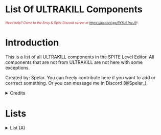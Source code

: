 # List Of ULTRAKILL Components

<i><span style="color:FireBrick; font-size:10px;">Need help? Come to the Envy & Spite Discord server at <a href="https://discord.gg/RY8J67neJ9">https://discord.gg/RY8J67neJ9</a>!</span></i>

# Introduction

This is a list of all ULTRAKILL components in the SPITE Level Editor. All components that are not from ULTRAKILL are not here with some exceptions. 

Created by: Spelar. You can freely contribute here if you want to add or corrrect something. Or you can message me in Discord (@Spelar_).

<details>
	<summary>Credits</summary>

### Credits

### Page by: [<b>Spelar (@spelar_)</b>](https://github.com/layzyidiot/e-sw/blob/main/images/spelar.png?raw=true).

### Contributors:

[triggered∞idiot (@triggeredidiot)](https://github.com/triggered0idiot)

</details>


# Lists

<details>

<summary>List (A)</summary>

### Components number - 37

|Component|Function|
|---------|--------|
|Abrupt Level Changer|Loads a vannila level.
|Activate Arena|Activates a Arena.
|Activate Next Wave|Activates the next wave in a Arena.
|Activate Next Wave HP|Activates the next wave when a certain enemy reaches a certain health amount.
|Activate On Controller|Activates a event when a player is using a controller.
|Activate On Slider Values|Activates a event when a certain slider level is set.
|Activate On Sound End|Activates a event when a sound has ended.
|Add Force|Applies a force to the player.
|Add Kill|Adds a kill to the StatsManager on start.
|Additional Map Details|Adds author links (i.e. YoutUbe channel of a level creator). Made for Tundra/Agony, doesn't work in SPITE.
|Addressable Replacer|Not a ULTRAKILL component but its common. It replaces a object its attached to with a other object that is in its "Path".
|Advanced Options|Contains a function to reset cybergrind rank.
|Agony Controller|Contains the prompt for reloading a level.
|Alt Pick Up|Unlocks a Alt. Weapon and destroys itself.
|Alter Menu Elements|Creates some of the options seen in the main menu.
|Alter Menu Vector 3 Field|Doesn't seem to be referenced in the game.
|Always Look At Camera|Makes a object to always look at a camera.(enemies use this).
|Ambient Glow|Creates a pulsating glow using a SpriteRenderer.
|Animated Texture|Animates a texture.
|Animation Event Message|Unusable, calls a inaccessible unity event when an animation event has been fired from an animator.
|Animation Event To Ultrakill Event|Calls an ultrakill event when an animation event has been fired from an animatior with an event index to specify which event.
|Animation Speed Randomizer|Randomises the speed of an animation on start, it uses maxRandomness to define the negative minimum range and positive maximum range.
|Arena|Manages waves.
|Arena Status|Unknown. Seems to track the current wave?
|Aspect Ratio Changer|Interpolates an AspectRatioFitter to the desired aspect ratio using the provided speed.
|Asset Helper|Dynamically loads addressable prefabs.
|Assist Controller|Stores all assist settings.
|Assist Options|Controls all assist settings.
|Attack Trail|Follows target while maintaining distance from pivot?
|Attribute Checker|Useless by itself however it contains a DelayedActivate function which may be of use.
|Audio Continue On Enable|Continues specified audio source on enable.
|Audio Mixer Controller|Controls all audio mixing, such as music volume.
|Author Link Row|Creates a UI element with author information that links to a url.
|Auto Register State|Unknown.
|AutoComplete ComboBox|Unity UI Extension script.

</details>

<!--   HOW TO CONTRIBUTE!

AFTER "|" PLACE THE DESCRIPTION OF THE COMPONENT.

AFTER YOU CONTRIBUTE PUT YOURSELF IN CREDITS

IF YOU WANT TO CREATE A NEW LIST:

1.COPY THIS TEMPLATE:

<details>

<summary>List (PUT A LETTER HERE)</summary>

### Amount of components-(NUMBER)

|Component|Function|
|---|---|
|PLACEHOLDER|PLACEHOLDER
|PLACEHOLDER|PLACEHOLDER
|PLACEHOLDER|PLACEHOLDER

</details>

-->

<!--# PICTURE TEMPLATE
<div style="text-align: center;">
	<figure>
		<img src="https://github.com/layzyidiot/e-sw/blob/main/images/(PLACEHOLDER).png?raw=true" alt="(PLACEHODLER)" width="90%" height="90%">
		<figcaption>(PLACEHOLDER)</figcaption>
	</figure>
</div>	-->
